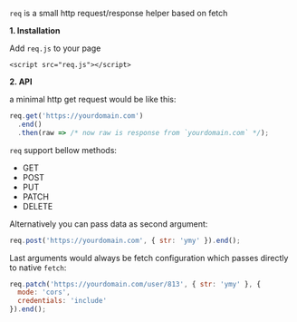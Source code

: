 `req` is a small http request/response helper based on fetch

**1. Installation**

Add `req.js` to your page

`<script src="req.js"></script>`

**2. API**

a minimal http get request would be like this:

```js
req.get('https://yourdomain.com')
  .end()
  .then(raw => /* now raw is response from `yourdomain.com` */);
```

`req` support bellow methods:

- GET
- POST
- PUT
- PATCH
- DELETE

Alternatively you can pass data as second argument:

```js
req.post('https://yourdomain.com', { str: 'ymy' }).end();
```

Last arguments would always be fetch configuration which passes directly to native `fetch`:

```js
req.patch('https://yourdomain.com/user/813', { str: 'ymy' }, {
  mode: 'cors',
  credentials: 'include'
}).end();
````

